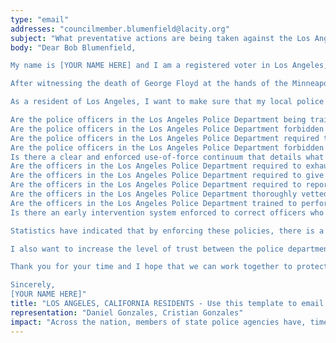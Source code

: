 ```yaml
---
type: "email"
addresses: "councilmember.blumenfield@lacity.org"
subject: "What preventative actions are being taken against the Los Angeles Police Department?"
body: "Dear Bob Blumenfield,

My name is [YOUR NAME HERE] and I am a registered voter in Los Angeles, California. I am writing to you today to ask what you are doing, as the Council Member (District 3) of Los Angeles, to ensure that your officers are not abusing their power and are held accountable for their actions.

After witnessing the death of George Floyd at the hands of the Minneapolis Police Department, I am left feeling outraged, frustrated, and hurt. The system has failed yet another black man and we are anxiously waiting to see if the officers responsible for his death will face consequences.

As a resident of Los Angeles, I want to make sure that my local police department is taking the necessary preventative measures to ensure that incidents like this will not occur in the future. So I ask:

Are the police officers in the Los Angeles Police Department being trained to de-escalate altercations by using peaceful conflict resolution strategies?
Are the police officers in the Los Angeles Police Department forbidden from using carotid restraints (chokeholds, strangleholds, etc.) and hog-tying methods? Furthermore, are they forbidden from transporting civilians in uncomfortable positions, such as face down in a vehicle?
Are the police officers in the Los Angeles Police Department required to intervene if they witness another officer using excessive force? Will officers be reprimanded if they fail to intervene?
Are the police officers in the Los Angeles Police Department forbidden from shooting at moving vehicles?
Is there a clear and enforced use-of-force continuum that details what weapons and force are acceptable in a wide variety of civilian-police interactions?
Are the officers in the Los Angeles Police Department required to exhaust every other possible option before using excessive force?
Are the officers in the Los Angeles Police Department required to give a verbal warning to civilians before drawing their weapon or using excessive force?
Are the officers in the Los Angeles Police Department required to report each time they threaten to or use force on civilians?
Are the officers in the Los Angeles Police Department thoroughly vetted to ensure that they do not have a history with abuse, racism, xenophobia, homophobia / transphobia, or discrimination?
Are the officers in the Los Angeles Police Department trained to perform and seek necessary medical action after using excessive force?
Is there an early intervention system enforced to correct officers who use excessive force? Additionally, how many complaints does an officer have to receive before they are reprimanded? Before they are terminated? More than three complaints are unacceptable.

Statistics have indicated that by enforcing these policies, there is a significant decrease in civilian complaints and injury due to excessive force. If any of the policies are not currently in place, then what is being done to ensure that they are going to be enforced in the near future? What can I do, as a concerned citizen, to set these policies in motion?

I also want to increase the level of trust between the police department and the community. To establish trust, there has to be transparency. I would like to see the Los Angeles Police Department collect and report data on civilian deaths that occurred in custody and as a result of an officer’s use of excessive force. The data should be broken down by demographics and should showcase the race, gender, sexuality, and religion of the civilians. Allowing the public access to this information will show us where we, as a community, fall short.

Thank you for your time and I hope that we can work together to protect the Los Angeles community. I refuse to let the next hashtag come from here.

Sincerely,
[YOUR NAME HERE]"
title: "LOS ANGELES, CALIFORNIA RESIDENTS - Use this template to email the Council Member (District 3) of Los Angeles to quiz them on what preventive actions are being taken to protect against police brutality from the Los Angeles Police Department."
representation: "Daniel Gonzales, Cristian Gonzales"
impact: "Across the nation, members of state police agencies have, time and time again, abused their power and have killed black Americans in a horrific manner, devoid of any lawfulness. Our nation has observed the cruel and evil killings of George Floyd, Breonna Taylor, Eric Garner, Ahmed Aubrey, and countless others of black Americans. Email the Council Member (District 3) for the city of Los Angeles and press the question--are you, Bob Blumenfield, taking any preventative actions to ensure that such acts of cruelty against African Americans don't happen as a consequence of policing with racist motives?"
---
```


